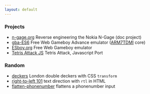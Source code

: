 ```yaml
---
layout: default
---
```


### Projects

* [n-gage.org](http://n-gage.org) Reverse engineering the Nokia N-Gage (doc project)
* [gba-ES6](http://loociano.github.io/gba-ES6/) Free Web Gameboy Advance emulator ([ARM7TDMI](https://en.wikipedia.org/wiki/ARM7) core)
* [ESboy.org](http://www.esboy.org) Free Web Gameboy emulator
* [Tetris Attack JS](http://loociano.github.io/tetris-attack-ai/) Tetris Attack, Javascript Port 

### Random

* [deckers](http://loociano.github.io/deckers) London double deckers with CSS `transform`
* [right-to-left 101](http://loociano.github.io/right-to-left-html-101) text direction with `rtl` in HTML
* [flatten-phonenumber](http://loociano.github.io/flatten-phonenumber/) flattens a phonenumber input
